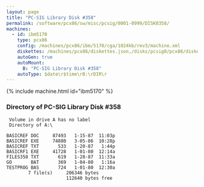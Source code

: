 ```yaml
---
layout: page
title: "PC-SIG Library Disk #358"
permalink: /software/pcx86/sw/misc/pcsig/0001-0999/DISK0358/
machines:
  - id: ibm5170
    type: pcx86
    config: /machines/pcx86/ibm/5170/cga/1024kb/rev3/machine.xml
    diskettes: /machines/pcx86/diskettes.json,/disks/pcsig0/pcx86/diskettes.json
    autoGen: true
    autoMount:
      B: "PC-SIG Library Disk #358"
    autoType: $date\r$time\rB:\rDIR\r
---
```


{% include machine.html id="ibm5170" %}

### Directory of PC-SIG Library Disk #358

     Volume in drive A has no label
     Directory of A:\

    BASICREF DOC     87493   1-15-87  11:03p
    BASICREF EXE     74880   3-05-86  10:28p
    BASICREF TXT       533   1-20-87   1:44p
    BASICRF1 EXE     41728   1-01-80  12:14a
    FILES358 TXT       619   1-28-87  11:33a
    GO       BAT       369   1-04-80   1:16a
    TESTPROG BAS       724   1-01-80  12:30a
            7 file(s)     206346 bytes
                          112640 bytes free
